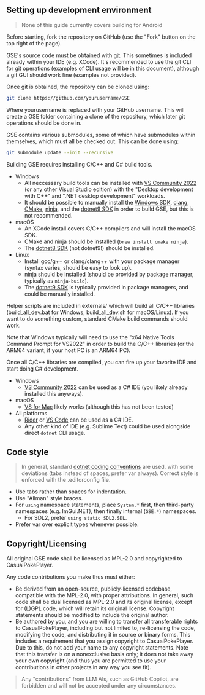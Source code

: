 ## Setting up development environment

> None of this guide currently covers building for Android

Before starting, fork the repository on GitHub (use the "Fork" button on the top right of the page).

GSE's source code must be obtained with [git](https://git-scm.com/download). This sometimes is included already within your IDE (e.g. XCode). It's recommended to use the git CLI for git operations (examples of CLI usage will be in this document), although a git GUI should work fine (examples not provided).

Once git is obtained, the repository can be cloned using:
```sh
git clone https://github.com/yourusername/GSE
```
Where yourusername is replaced with your GitHub username. This will create a GSE folder containing a clone of the repository, which later git operations should be done in.

GSE contains various submodules, some of which have submodules within themselves, which must all be checked out. This can be done using:
```sh
git submodule update --init --recursive
```

Building GSE requires installing C/C++ and C# build tools.
- Windows
	- All neccessary build tools can be installed with [VS Community 2022](https://visualstudio.microsoft.com/vs/community) (or any other Visual Studio edition) with the "Desktop development with C++" and ".NET desktop development" workloads.
	- It should be possible to manually install the [Windows SDK](https://developer.microsoft.com/en-us/windows/downloads/windows-sdk/), [clang](https://releases.llvm.org/download.html), [CMake](https://cmake.org/download/), [ninja](https://github.com/ninja-build/ninja/releases), and the [dotnet9 SDK](https://dotnet.microsoft.com/en-us/download/dotnet/9.0) in order to build GSE, but this is not recommended.
- macOS
	- An XCode install covers C/C++ compilers and will install the macOS SDK.
	- CMake and ninja should be installed (`brew install cmake ninja`).
	- The [dotnet8 SDK](https://dotnet.microsoft.com/en-us/download/dotnet/8.0) (not dotnet9!) should be installed.
- Linux
	- Install gcc/g++ or clang/clang++ with your package manager (syntax varies, should be easy to look up).
	- ninja should be installed (should be provided by package manager, typically as `ninja-build`).
	- The [dotnet9 SDK](https://dotnet.microsoft.com/en-us/download/dotnet/9.0) is typically provided in package managers, and could be manually installed.

Helper scripts are included in externals/ which will build all C/C++ libraries (build_all_dev.bat for Windows, build_all_dev.sh for macOS/Linux). If you want to do something custom, standard CMake build commands should work.

Note that Windows typically will need to use the "x64 Native Tools Command Prompt for VS2022" in order to build the C/C++ libraries (or the ARM64 variant, if your host PC is an ARM64 PC).

Once all C/C++ libraries are compiled, you can fire up your favorite IDE and start doing C# development.
- Windows
	- [VS Community 2022](https://visualstudio.microsoft.com/vs/community) can be used as a C# IDE (you likely already installed this anyways).
- macOS
	- [VS for Mac](https://visualstudio.microsoft.com/vs/mac/) likely works (although this has not been tested)
- All platforms
	- [Rider](https://www.jetbrains.com/rider/download/) or [VS Code](https://code.visualstudio.com/download) can be used as a C# IDE.
	- Any other kind of IDE (e.g. Sublime Text) could be used alongside direct `dotnet` CLI usage.

## Code style

> In general, standard [dotnet coding conventions](https://learn.microsoft.com/en-us/dotnet/csharp/fundamentals/coding-style/coding-conventions) are used, with some deviations (tabs instead of spaces, prefer var always). Correct style is enforced with the .editorconfig file.

- Use tabs rather than spaces for indentation.
- Use "Allman" style braces.
- For `using` namespace statements, place `System.*` first, then third-party namespaces (e.g. ImGui.NET), then finally internal (`GSE.*`) namespaces.
	- For SDL2, prefer `using static SDL2.SDL`.
- Prefer var over explicit types whenever possible.

## Copyright/Licensing

All original GSE code shall be licensed as MPL-2.0 and copyrighted to CasualPokePlayer. 

Any code contributions you make thus must either:
- Be derived from an open-source, publicly-licensed codebase, compatible with the MPL-2.0, with proper attributions. In general, such code shall be dual licensed as MPL-2.0 and its original license, except for (L)GPL code, which will retain its original license. Copyright statements should be modified to include the original author.
- Be authored by you, and you are willing to transfer all transferable rights to CasualPokePlayer, including but not limited to, re-licensing the code, modifying the code, and distributing it in source or binary forms. This includes a requirement that you assign copyright to CasualPokePlayer. Due to this, do not add your name to any copyright statements. Note that this transfer is on a nonexclusive basis only; it does not take away your own copyright (and thus you are permitted to use your contributions in other projects in any way you see fit).

> Any "contributions" from LLM AIs, such as GitHub Copilot, are forbidden and will not be accepted under any circumstances.

